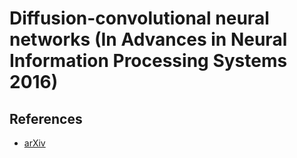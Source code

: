 # Diffusion-convolutional neural networks (In Advances in Neural Information Processing Systems 2016)

## References
- [arXiv](https://arxiv.org/abs/1511.02136)